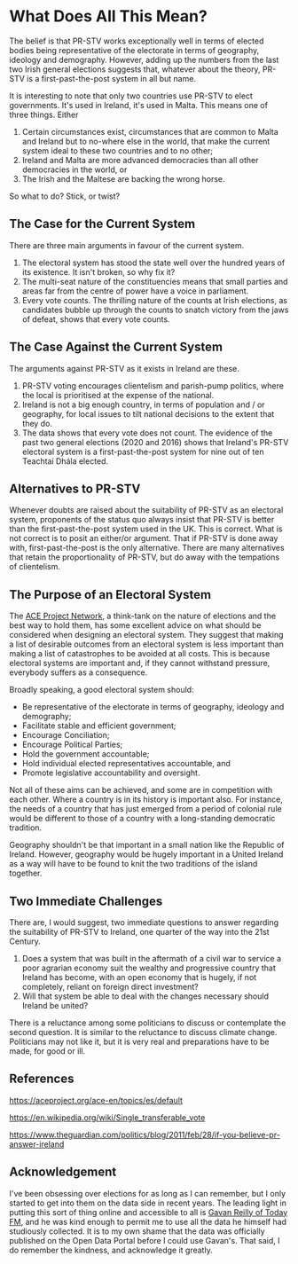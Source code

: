 # What Does All This Mean?

The belief is that PR-STV works exceptionally well in terms of elected bodies being representative of the electorate in terms of geography, ideology and demography. However, adding up the numbers from the last two Irish general elections suggests that, whatever about the theory, PR-STV is a first-past-the-post system in all but name.

It is interesting to note that only two countries use PR-STV to elect governments. It's used in Ireland, it's used in Malta. This means one of three things. Either

1. Certain circumstances exist, circumstances that are common to Malta and Ireland but to no-where else in the world, that make the current system ideal to these two countries and to no other;
2. Ireland and Malta are more advanced democracies than all other democracies in the world, or
3. The Irish and the Maltese are backing the wrong horse.

So what to do? Stick, or twist?

## The Case for the Current System

There are three main arguments in favour of the current system.

1. The electoral system has stood the state well over the hundred years of its existence. It isn't broken, so why fix it?
2. The multi-seat nature of the constituencies means that small parties and areas far from the centre of power have a voice in parliament.
3. Every vote counts. The thrilling nature of the counts at Irish elections, as candidates bubble up through the counts to snatch victory from the jaws of defeat, shows that every vote counts.

## The Case Against the Current System

The arguments against PR-STV as it exists in Ireland are these.

1. PR-STV voting encourages clientelism and parish-pump politics, where the local is prioritised at the expense of the national.
2. Ireland is not a big enough country, in terms of population and / or geography, for local issues to tilt national decisions to the extent that they do.
3. The data shows that every vote does not count. The evidence of the past two general elections (2020 and 2016) shows that Ireland's PR-STV electoral system is a first-past-the-post system for nine out of ten Teachtaí Dhála elected.

## Alternatives to PR-STV

Whenever doubts are raised about the suitability of PR-STV as an electoral system, proponents of the status quo always insist that PR-STV is better than the first-past-the-post system used in the UK. This is correct. What is not correct is to posit an either/or argument. That if PR-STV is done away with, first-past-the-post is the only alternative. There are many alternatives that retain the proportionality of PR-STV, but do away with the tempations of clientelism.

## The Purpose of an Electoral System

The [ACE Project Network](https://aceproject.org/ace-en/topics/es/explore_topic_new), a think-tank on the nature of elections and the best way to hold them, has some excellent advice on what should be considered when designing an electoral system. They suggest that making a list of desirable outcomes from an electoral system is less important than making a list of catastrophes to be avoided at all costs. This is because electoral systems are important and, if they cannot withstand pressure, everybody suffers as a consequence.

Broadly speaking, a good electoral system should:

- Be representative of the electorate in terms of geography, ideology and demography;
- Facilitate stable and efficient government;
- Encourage Conciliation;
- Encourage Political Parties;
- Hold the government accountable;
- Hold individual elected representatives accountable, and
- Promote legislative accountability and oversight.

Not all of these aims can be achieved, and some are in competition with each other. Where a country is in its history is important also. For instance, the needs of a country that has just emerged from a period of colonial rule would be different to those of a country with a long-standing democratic tradition.

Geography shouldn't be that important in a small nation like the Republic of Ireland. However, geography would be hugely important in a United Ireland as a way will have to be found to knit the two traditions of the island together.

## Two Immediate Challenges

There are, I would suggest, two immediate questions to answer regarding the suitability of PR-STV to Ireland, one quarter of the way into the 21st Century.

1. Does a system that was built in the aftermath of a civil war to service a poor agrarian economy suit the wealthy and progressive country that Ireland has become, with an open economy that is hugely, if not completely, reliant on foreign direct investment?
2. Will that system be able to deal with the changes necessary should Ireland be united?

There is a reluctance among some politicians to discuss or contemplate the second question. It is similar to the reluctance to discuss climate change. Politicians may not like it, but it is very real and preparations have to be made, for good or ill.

## References

<https://aceproject.org/ace-en/topics/es/default>

<https://en.wikipedia.org/wiki/Single_transferable_vote>

<https://www.theguardian.com/politics/blog/2011/feb/28/if-you-believe-pr-answer-ireland>

## Acknowledgement

I've been obsessing over elections for as long as I can remember, but I only started to get into them on the data side in recent years. The leading light in putting this sort of thing online and accessible to all is [Gavan Reilly of Today FM](https://twitter.com/gavreilly), and he was kind enough to permit me to use all the data he himself had studiously collected. It is to my own shame that the data was officially published on the Open Data Portal before I could use Gavan's. That said, I do remember the kindness, and acknowledge it greatly.